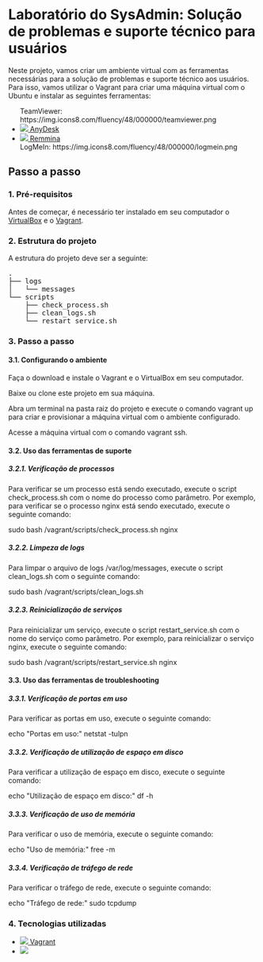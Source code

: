 <h1>Laboratório do SysAdmin: Solução de problemas e suporte técnico para usuários</h1>
<p>Neste projeto, vamos criar um ambiente virtual com as ferramentas necessárias para a solução de problemas e suporte técnico aos usuários. Para isso, vamos utilizar o Vagrant para criar uma máquina virtual com o Ubuntu e instalar as seguintes ferramentas:</p>

<ul>
  TeamViewer: https://img.icons8.com/fluency/48/000000/teamviewer.png
  <li><a href="https://www.anydesk.com/pt" target="_blank"><img src="https://img.icons8.com/fluency/48/000000/anydesk.png"/> AnyDesk</a></li>
  <li><a href="https://remmina.org/" target="_blank"><img src="https://img.icons8.com/color/48/000000/remote-desktop.png"/> Remmina</a></li>
  LogMeIn: https://img.icons8.com/fluency/48/000000/logmein.png
</ul>

<h2>Passo a passo</h2>
<h3>1. Pré-requisitos</h3>
<p>Antes de começar, é necessário ter instalado em seu computador o <a href="https://www.virtualbox.org/" target="_blank">VirtualBox</a> e o <a href="https://www.vagrantup.com/" target="_blank">Vagrant</a>.</p>

<h3>2. Estrutura do projeto</h3>
<p>A estrutura do projeto deve ser a seguinte:</p>
<pre>
.
├── logs
│   └── messages
└── scripts
    ├── check_process.sh
    ├── clean_logs.sh
    └── restart_service.sh
</pre>
<h3>3. Passo a passo</h3>
<h4>3.1. Configurando o ambiente</h4>
Faça o download e instale o Vagrant e o VirtualBox em seu computador.

Baixe ou clone este projeto em sua máquina.

Abra um terminal na pasta raiz do projeto e execute o comando vagrant up para criar e provisionar a máquina virtual com o ambiente configurado.

Acesse a máquina virtual com o comando vagrant ssh.

<h4>3.2. Uso das ferramentas de suporte</h4>
<h5>3.2.1. Verificação de processos</h5>
Para verificar se um processo está sendo executado, execute o script check_process.sh com o nome do processo como parâmetro. Por exemplo, para verificar se o processo nginx está sendo executado, execute o seguinte comando:


sudo bash /vagrant/scripts/check_process.sh nginx
<h5>3.2.2. Limpeza de logs</h5>
Para limpar o arquivo de logs /var/log/messages, execute o script clean_logs.sh com o seguinte comando:


sudo bash /vagrant/scripts/clean_logs.sh
<h5>3.2.3. Reinicialização de serviços</h5>
Para reinicializar um serviço, execute o script restart_service.sh com o nome do serviço como parâmetro. Por exemplo, para reinicializar o serviço nginx, execute o seguinte comando:


sudo bash /vagrant/scripts/restart_service.sh nginx
<h4>3.3. Uso das ferramentas de troubleshooting</h4>
<h5>3.3.1. Verificação de portas em uso</h5>
Para verificar as portas em uso, execute o seguinte comando:


echo "Portas em uso:"
netstat -tulpn
<h5>3.3.2. Verificação de utilização de espaço em disco</h5>
Para verificar a utilização de espaço em disco, execute o seguinte comando:


echo "Utilização de espaço em disco:"
df -h
<h5>3.3.3. Verificação de uso de memória</h5>
Para verificar o uso de memória, execute o seguinte comando:


echo "Uso de memória:"
free -m
<h5>3.3.4. Verificação de tráfego de rede</h5>
Para verificar o tráfego de rede, execute o seguinte comando:


echo "Tráfego de rede:"
sudo tcpdump
<h3>4. Tecnologias utilizadas</h3>
<ul>
	<li><a href="https://www.vagrantup.com/" target="_blank"><img src="https://img.icons8.com/windows/32/000000/vagrant.png"/> Vagrant</a></li>
	<li><a href="https://www.virtualbox.org/" target="_blank"><img src="https://img.icons8.com/color/32/000000/virtualbox.png"/>